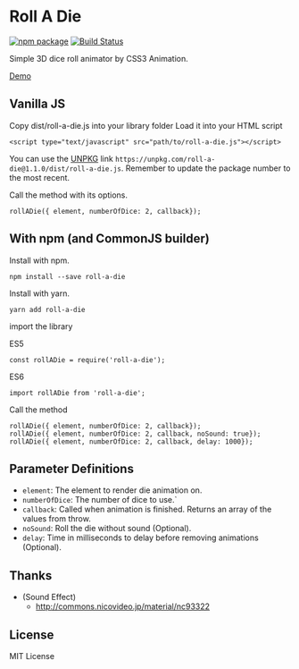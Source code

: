 # Roll A Die
[![npm package](https://img.shields.io/npm/v/roll-a-die.svg?style=flat-square)](https://www.npmjs.org/package/roll-a-die)  [![Build Status](https://img.shields.io/travis/chukwumaijem/roll-a-die.svg?style=flat-square)](https://travis-ci.com/chukwumaijem/roll-a-die.svg?branch=master)

Simple 3D dice roll animator by CSS3 Animation.

[Demo](https://codepen.io/chukwuma-ezumezu/pen/qYKOGW)

## Vanilla JS
Copy dist/roll-a-die.js into your library folder
Load it into your HTML script
```
<script type="text/javascript" src="path/to/roll-a-die.js"></script>
```
You can use the [UNPKG](https://unpkg.com) link `https://unpkg.com/roll-a-die@1.1.0/dist/roll-a-die.js`. Remember to update the package number to the most recent.

Call the method with its options.
```
rollADie({ element, numberOfDice: 2, callback});
```

## With npm (and CommonJS builder)
Install with npm.
```
npm install --save roll-a-die
```

Install with yarn.
```
yarn add roll-a-die
```

import the library

ES5
```
const rollADie = require('roll-a-die');
```

ES6
```
import rollADie from 'roll-a-die';
```

Call the method
```
rollADie({ element, numberOfDice: 2, callback});
rollADie({ element, numberOfDice: 2, callback, noSound: true});
rollADie({ element, numberOfDice: 2, callback, delay: 1000});
```

## Parameter Definitions

* `element`: The element to render die animation on.
* `numberOfDice`: The number of dice to use.`
* `callback`: Called when animation is finished. Returns an array of the values from throw.
* `noSound`: Roll the die without sound (Optional).
* `delay`: Time in milliseconds to delay before removing animations (Optional).

## Thanks
* (Sound Effect)
   * http://commons.nicovideo.jp/material/nc93322

## License
MIT License